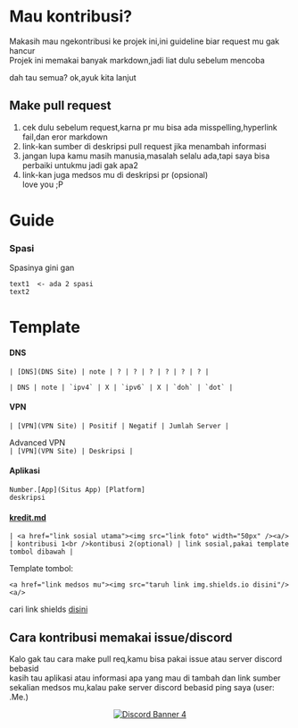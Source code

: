 # Mau kontribusi?
Makasih mau ngekontribusi ke projek ini,ini guideline biar request mu gak hancur  
Projek ini memakai banyak markdown,jadi liat dulu sebelum mencoba  

dah tau semua? ok,ayuk kita lanjut

## Make pull request
1. cek dulu sebelum request,karna pr mu bisa ada misspelling,hyperlink fail,dan eror markdown
2. link-kan sumber di deskripsi pull request jika menambah informasi
3. jangan lupa kamu masih manusia,masalah selalu ada,tapi saya bisa perbaiki untukmu jadi gak apa2
4. link-kan juga medsos mu di deskripsi pr (opsional)  
love you ;P

# Guide

### Spasi
Spasinya gini gan
```
text1  <- ada 2 spasi
text2
```

# Template

#### DNS
`| [DNS](DNS Site) | note | ? | ? | ? | ? | ? | ? |`

```
| DNS | note | `ipv4` | X | `ipv6` | X | `doh` | `dot` |
```

#### VPN
`| [VPN](VPN Site) | Positif | Negatif | Jumlah Server |`

Advanced VPN  
`| [VPN](VPN Site) | Deskripsi |`

#### Aplikasi
```
Number.[App](Situs App) [Platform]  
deskripsi
```

#### [kredit.md](/kredit.md)
```
| <a href="link sosial utama"><img src="link foto" width="50px" /><a/> | kontribusi 1<br />kontibusi 2(optional) | link sosial,pakai template tombol dibawah |
```

Template tombol:  
```
<a href="link medsos mu"><img src="taruh link img.shields.io disini"/><a/>
```
cari link shields [disini](https://github.com/alexandresanlim/Badges4-README.md-Profile)

## Cara kontribusi memakai issue/discord

Kalo gak tau cara make pull req,kamu bisa pakai issue atau server discord bebasid  
kasih tau aplikasi atau informasi apa yang mau di tambah dan link sumber sekalian medsos mu,kalau pake server discord bebasid ping saya (user: .Me.)
<p align="center">
    <a href="https://discord.gg/EKrxZyu"><img src="https://discordapp.com/api/guilds/630415907021389825/widget.png?style=banner4" alt="Discord Banner 4"/></a>
